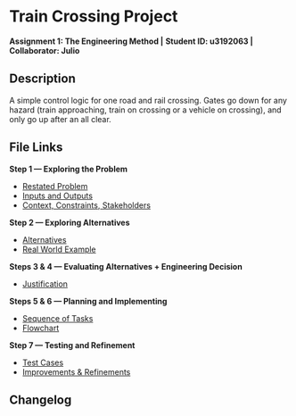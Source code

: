 # Train Crossing Project

**Assignment 1: The Engineering Method |**
**Student ID: u3192063 |**
**Collaborator: Julio**


## Description
A simple control logic for one road and rail crossing. Gates go down for any hazard (train approaching, train on crossing or a vehicle on crossing), and only go up after an all clear.

## File Links
 **Step 1 — Exploring the Problem**
- [Restated Problem](Step1_Exploring-the-Problem/Restated-Problem.md)
- [Inputs and Outputs](Step1_Exploring-the-Problem/Inputs-and-Outputs.md)
- [Context, Constraints, Stakeholders](Step1_Exploring-the-Problem/Context-Constraints-Stakeholders.md)

**Step 2 — Exploring Alternatives**
- [Alternatives](Step2_Exploring-Alternatives/Alternatives.md)
- [Real World Example](Step2_Exploring-Alternatives/Real-World-Example.md)

**Steps 3 & 4 — Evaluating Alternatives + Engineering Decision**
- [Justification](Step3-4_Evaluating-Alts-and-Engineering-Decision/Justification.md)

**Steps 5 & 6 — Planning and Implementing**
- [Sequence of Tasks](Step5-6_Planning-and-Implementation/Sequence-of-Tasks.txt)
- [Flowchart](Step5-6_Planning-and-Implementation/Flowchart.png)

**Step 7 — Testing and Refinement**
- [Test Cases](Step7_Testing/Test-Cases.md)
- [Improvements & Refinements](Step7_Testing/Improvements-and-Refinements.md)

## Changelog
